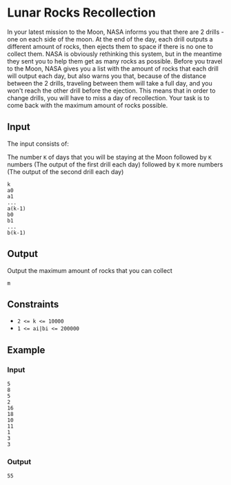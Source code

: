 # Lunar Rocks Recollection 
In your latest mission to the Moon, NASA informs you that there are 2 drills - one on each side of the moon.
At the end of the day, each drill outputs a different amount of rocks, then ejects them to space if there is no one to collect them.
NASA is obviously rethinking this system, but in the meantime they sent you to help them get as many rocks as possible.
Before you travel to the Moon, NASA  gives you a list with the amount of rocks that each drill will output each day, but also warns you that, because of the distance between the 2 drills, traveling between them will take a full day, and you won't reach the other drill before the ejection.
This means that in order to change drills, you will have to miss a day of recollection. Your task is to come back with the maximum amount of rocks possible.

## Input
The input consists of:

The number `K` of days that you will be staying at the Moon followed by `K` numbers (The output of the first drill each day) followed by `K` more numbers (The output of the second drill each day)

```
k
a0 
a1 
... 
a(k-1)
b0 
b1 
... 
b(k-1)
```



## Output
Output the maximum amount of rocks that you can collect


```
m
```


## Constraints

* `2 <= k <= 10000`
* `1 <= ai|bi <= 200000`


## Example

### Input

```
5
8
5
2
16
18
10
11
1
3
3
```

### Output

```
55
```
